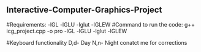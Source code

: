 ## Interactive-Computer-Graphics-Project
#Requirements:
-lGL -lGLU -lglut -lGLEW
#Command to run the code:
g++ icg_project.cpp -o pro -lGL -lGLU -lglut -lGLEW

#Keyboard functionality
D,d- Day
N,n- Night
conatct me for corrections
